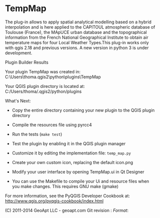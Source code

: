 # TempMap
The plug-in allows to apply spatial analytical modelling based on a hybrid interpolation and is here applied to the CAPITOUL atmospheric database of Toulouse (France), the MApUCE urban database and the topographical information from the French National Geographical Institute to obtain air temperature maps for four Local Weather Types.This plug-in works only with qgis 2.18 and previous versions. A new version in python 3 is under development. 

Plugin Builder Results

Your plugin TempMap was created in:
    C:\Users\thoma\.qgis2\python\plugins\TempMap

Your QGIS plugin directory is located at:
    C:/Users/thoma/.qgis2/python/plugins

What's Next:

  * Copy the entire directory containing your new plugin to the QGIS plugin
    directory

  * Compile the resources file using pyrcc4

  * Run the tests (``make test``)

  * Test the plugin by enabling it in the QGIS plugin manager

  * Customize it by editing the implementation file: ``temp_map.py``

  * Create your own custom icon, replacing the default icon.png

  * Modify your user interface by opening TempMap.ui in Qt Designer

  * You can use the Makefile to compile your Ui and resource files when
    you make changes. This requires GNU make (gmake)

For more information, see the PyQGIS Developer Cookbook at:
http://www.qgis.org/pyqgis-cookbook/index.html

(C) 2011-2014 GeoApt LLC - geoapt.com
Git revision : $Format:%H$
